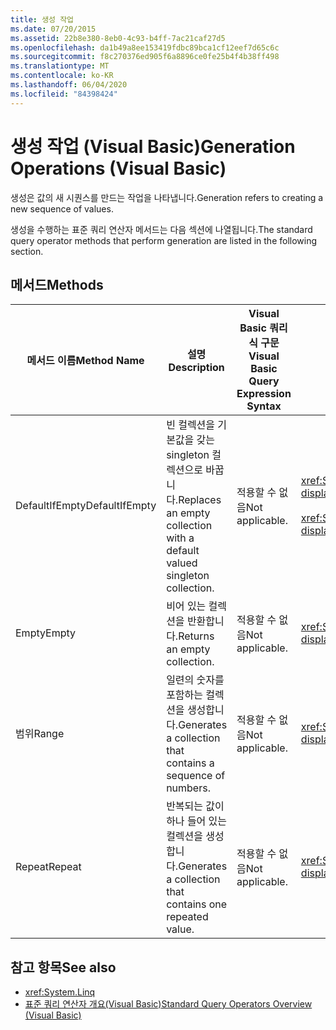 ```yaml
---
title: 생성 작업
ms.date: 07/20/2015
ms.assetid: 22b8e380-8eb0-4c93-b4ff-7ac21caf27d5
ms.openlocfilehash: da1b49a8ee153419fdbc89bca1cf12eef7d65c6c
ms.sourcegitcommit: f8c270376ed905f6a8896ce0fe25b4f4b38ff498
ms.translationtype: MT
ms.contentlocale: ko-KR
ms.lasthandoff: 06/04/2020
ms.locfileid: "84398424"
---
```

# <a name="generation-operations-visual-basic"></a><span data-ttu-id="3b0af-102">생성 작업 (Visual Basic)</span><span class="sxs-lookup"><span data-stu-id="3b0af-102">Generation Operations (Visual Basic)</span></span>
<span data-ttu-id="3b0af-103">생성은 값의 새 시퀀스를 만드는 작업을 나타냅니다.</span><span class="sxs-lookup"><span data-stu-id="3b0af-103">Generation refers to creating a new sequence of values.</span></span>  
  
 <span data-ttu-id="3b0af-104">생성을 수행하는 표준 쿼리 연산자 메서드는 다음 섹션에 나열됩니다.</span><span class="sxs-lookup"><span data-stu-id="3b0af-104">The standard query operator methods that perform generation are listed in the following section.</span></span>  
  
## <a name="methods"></a><span data-ttu-id="3b0af-105">메서드</span><span class="sxs-lookup"><span data-stu-id="3b0af-105">Methods</span></span>  
  
|<span data-ttu-id="3b0af-106">메서드 이름</span><span class="sxs-lookup"><span data-stu-id="3b0af-106">Method Name</span></span>|<span data-ttu-id="3b0af-107">설명</span><span class="sxs-lookup"><span data-stu-id="3b0af-107">Description</span></span>|<span data-ttu-id="3b0af-108">Visual Basic 쿼리 식 구문</span><span class="sxs-lookup"><span data-stu-id="3b0af-108">Visual Basic Query Expression Syntax</span></span>|<span data-ttu-id="3b0af-109">추가 정보</span><span class="sxs-lookup"><span data-stu-id="3b0af-109">More Information</span></span>|  
|-----------------|-----------------|------------------------------------------|----------------------|  
|<span data-ttu-id="3b0af-110">DefaultIfEmpty</span><span class="sxs-lookup"><span data-stu-id="3b0af-110">DefaultIfEmpty</span></span>|<span data-ttu-id="3b0af-111">빈 컬렉션을 기본값을 갖는 singleton 컬렉션으로 바꿉니다.</span><span class="sxs-lookup"><span data-stu-id="3b0af-111">Replaces an empty collection with a default valued singleton collection.</span></span>|<span data-ttu-id="3b0af-112">적용할 수 없음</span><span class="sxs-lookup"><span data-stu-id="3b0af-112">Not applicable.</span></span>|<xref:System.Linq.Enumerable.DefaultIfEmpty%2A?displayProperty=nameWithType><br /><br /> <xref:System.Linq.Queryable.DefaultIfEmpty%2A?displayProperty=nameWithType>|  
|<span data-ttu-id="3b0af-113">Empty</span><span class="sxs-lookup"><span data-stu-id="3b0af-113">Empty</span></span>|<span data-ttu-id="3b0af-114">비어 있는 컬렉션을 반환합니다.</span><span class="sxs-lookup"><span data-stu-id="3b0af-114">Returns an empty collection.</span></span>|<span data-ttu-id="3b0af-115">적용할 수 없음</span><span class="sxs-lookup"><span data-stu-id="3b0af-115">Not applicable.</span></span>|<xref:System.Linq.Enumerable.Empty%2A?displayProperty=nameWithType>|  
|<span data-ttu-id="3b0af-116">범위</span><span class="sxs-lookup"><span data-stu-id="3b0af-116">Range</span></span>|<span data-ttu-id="3b0af-117">일련의 숫자를 포함하는 컬렉션을 생성합니다.</span><span class="sxs-lookup"><span data-stu-id="3b0af-117">Generates a collection that contains a sequence of numbers.</span></span>|<span data-ttu-id="3b0af-118">적용할 수 없음</span><span class="sxs-lookup"><span data-stu-id="3b0af-118">Not applicable.</span></span>|<xref:System.Linq.Enumerable.Range%2A?displayProperty=nameWithType>|  
|<span data-ttu-id="3b0af-119">Repeat</span><span class="sxs-lookup"><span data-stu-id="3b0af-119">Repeat</span></span>|<span data-ttu-id="3b0af-120">반복되는 값이 하나 들어 있는 컬렉션을 생성합니다.</span><span class="sxs-lookup"><span data-stu-id="3b0af-120">Generates a collection that contains one repeated value.</span></span>|<span data-ttu-id="3b0af-121">적용할 수 없음</span><span class="sxs-lookup"><span data-stu-id="3b0af-121">Not applicable.</span></span>|<xref:System.Linq.Enumerable.Repeat%2A?displayProperty=nameWithType>|  
  
## <a name="see-also"></a><span data-ttu-id="3b0af-122">참고 항목</span><span class="sxs-lookup"><span data-stu-id="3b0af-122">See also</span></span>

- <xref:System.Linq>
- [<span data-ttu-id="3b0af-123">표준 쿼리 연산자 개요(Visual Basic)</span><span class="sxs-lookup"><span data-stu-id="3b0af-123">Standard Query Operators Overview (Visual Basic)</span></span>](standard-query-operators-overview.md)

